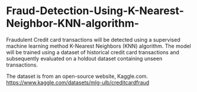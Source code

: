 # Fraud-Detection-Using-K-Nearest-Neighbor-KNN-algorithm-
Fraudulent Credit card transactions will be detected using a supervised machine learning method K-Nearest Neighbors (KNN) algorithm.
The model will be trained using a dataset of historical credit card transactions and subsequently evaluated on a holdout dataset containing unseen transactions. 


The dataset is from an open-source website, Kaggle.com.
https://www.kaggle.com/datasets/mlg-ulb/creditcardfraud
